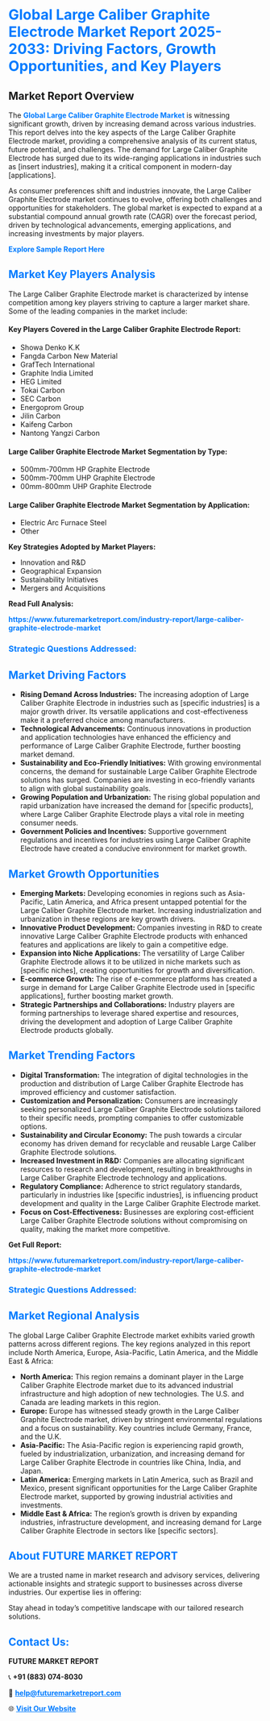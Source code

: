 <h1 style="color: #007BFF;">Global Large Caliber Graphite Electrode Market Report 2025-2033: Driving Factors, Growth Opportunities, and Key Players</h1>

<section id="overview">
<h2>Market Report Overview</h2>
<p>The <a href="https://www.futuremarketreport.com/industry-report/large-caliber-graphite-electrode-market" style="color: #007BFF; text-decoration: none;"><strong>Global Large Caliber Graphite Electrode Market</strong></a> is witnessing significant growth, driven by increasing demand across various industries. This report delves into the key aspects of the Large Caliber Graphite Electrode market, providing a comprehensive analysis of its current status, future potential, and challenges. The demand for Large Caliber Graphite Electrode has surged due to its wide-ranging applications in industries such as [insert industries], making it a critical component in modern-day [applications].</p>
<p>As consumer preferences shift and industries innovate, the Large Caliber Graphite Electrode market continues to evolve, offering both challenges and opportunities for stakeholders. The global market is expected to expand at a substantial compound annual growth rate (CAGR) over the forecast period, driven by technological advancements, emerging applications, and increasing investments by major players.</p>
</section>

<section id="overview">
<p><a href="https://www.futuremarketreport.com/request-sample/reportId=26067" style="color: #007BFF; text-decoration: none;"><strong>Explore Sample Report Here</strong></a></p>
</section>

<section id="key-players">
<h2 style="color: #007BFF;">Market Key Players Analysis</h2>
<p>The Large Caliber Graphite Electrode market is characterized by intense competition among key players striving to capture a larger market share. Some of the leading companies in the market include:</p>
<h4>Key Players Covered in the Large Caliber Graphite Electrode Report:</h4>
<ul><li>Showa Denko K.K</li><li>Fangda Carbon New Material</li><li>GrafTech International</li><li>Graphite India Limited</li><li>HEG Limited</li><li>Tokai Carbon</li><li>SEC Carbon</li><li>Energoprom Group</li><li>Jilin Carbon</li><li>Kaifeng Carbon</li><li>Nantong Yangzi Carbon</li></ul>
<h4>Large Caliber Graphite Electrode Market Segmentation by Type:</h4>
<ul><li>500mm-700mm HP Graphite Electrode</li><li>500mm-700mm UHP Graphite Electrode</li><li>00mm-800mm UHP Graphite Electrode</li></ul>

<h4>Large Caliber Graphite Electrode Market Segmentation by Application:</h4>
<ul><li>Electric Arc Furnace Steel</li><li>Other</li></ul>
<p><strong>Key Strategies Adopted by Market Players:</strong></p>
<ul>
<li>Innovation and R&D</li>
<li>Geographical Expansion</li>
<li>Sustainability Initiatives</li>
<li>Mergers and Acquisitions</li>
</ul>
</section>

<section>
<p><strong>Read Full Analysis: </strong></p><a href="https://www.futuremarketreport.com/industry-report/large-caliber-graphite-electrode-market" style="color: #007BFF; text-decoration: none;"><strong>https://www.futuremarketreport.com/industry-report/large-caliber-graphite-electrode-market</strong></a>
<h3 style="color: #007BFF;">Strategic Questions Addressed:</h3>
</section>

<section id="driving-factors">
<h2 style="color: #007BFF;">Market Driving Factors</h2>
<ul>
<li><strong>Rising Demand Across Industries:</strong> The increasing adoption of Large Caliber Graphite Electrode in industries such as [specific industries] is a major growth driver. Its versatile applications and cost-effectiveness make it a preferred choice among manufacturers.</li>
<li><strong>Technological Advancements:</strong> Continuous innovations in production and application technologies have enhanced the efficiency and performance of Large Caliber Graphite Electrode, further boosting market demand.</li>
<li><strong>Sustainability and Eco-Friendly Initiatives:</strong> With growing environmental concerns, the demand for sustainable Large Caliber Graphite Electrode solutions has surged. Companies are investing in eco-friendly variants to align with global sustainability goals.</li>
<li><strong>Growing Population and Urbanization:</strong> The rising global population and rapid urbanization have increased the demand for [specific products], where Large Caliber Graphite Electrode plays a vital role in meeting consumer needs.</li>
<li><strong>Government Policies and Incentives:</strong> Supportive government regulations and incentives for industries using Large Caliber Graphite Electrode have created a conducive environment for market growth.</li>
</ul>
</section>

<section id="growth-opportunities">
<h2 style="color: #007BFF;">Market Growth Opportunities</h2>
<ul>
<li><strong>Emerging Markets:</strong> Developing economies in regions such as Asia-Pacific, Latin America, and Africa present untapped potential for the Large Caliber Graphite Electrode market. Increasing industrialization and urbanization in these regions are key growth drivers.</li>
<li><strong>Innovative Product Development:</strong> Companies investing in R&D to create innovative Large Caliber Graphite Electrode products with enhanced features and applications are likely to gain a competitive edge.</li>
<li><strong>Expansion into Niche Applications:</strong> The versatility of Large Caliber Graphite Electrode allows it to be utilized in niche markets such as [specific niches], creating opportunities for growth and diversification.</li>
<li><strong>E-commerce Growth:</strong> The rise of e-commerce platforms has created a surge in demand for Large Caliber Graphite Electrode used in [specific applications], further boosting market growth.</li>
<li><strong>Strategic Partnerships and Collaborations:</strong> Industry players are forming partnerships to leverage shared expertise and resources, driving the development and adoption of Large Caliber Graphite Electrode products globally.</li>
</ul>
</section>

<section id="trending-factors">
<h2 style="color: #007BFF;">Market Trending Factors</h2>
<ul>
<li><strong>Digital Transformation:</strong> The integration of digital technologies in the production and distribution of Large Caliber Graphite Electrode has improved efficiency and customer satisfaction.</li>
<li><strong>Customization and Personalization:</strong> Consumers are increasingly seeking personalized Large Caliber Graphite Electrode solutions tailored to their specific needs, prompting companies to offer customizable options.</li>
<li><strong>Sustainability and Circular Economy:</strong> The push towards a circular economy has driven demand for recyclable and reusable Large Caliber Graphite Electrode solutions.</li>
<li><strong>Increased Investment in R&D:</strong> Companies are allocating significant resources to research and development, resulting in breakthroughs in Large Caliber Graphite Electrode technology and applications.</li>
<li><strong>Regulatory Compliance:</strong> Adherence to strict regulatory standards, particularly in industries like [specific industries], is influencing product development and quality in the Large Caliber Graphite Electrode market.</li>
<li><strong>Focus on Cost-Effectiveness:</strong> Businesses are exploring cost-efficient Large Caliber Graphite Electrode solutions without compromising on quality, making the market more competitive.</li>
</ul>
</section>

<section>
<p><strong>Get Full Report: </strong></p><a href="https://www.futuremarketreport.com/industry-report/large-caliber-graphite-electrode-market" style="color: #007BFF; text-decoration: none;"><strong>https://www.futuremarketreport.com/industry-report/large-caliber-graphite-electrode-market</strong></a>
<h3 style="color: #007BFF;">Strategic Questions Addressed:</h3>
</section>


<section id="regional-analysis">
<h2 style="color: #007BFF;">Market Regional Analysis</h2>
<p>The global Large Caliber Graphite Electrode market exhibits varied growth patterns across different regions. The key regions analyzed in this report include North America, Europe, Asia-Pacific, Latin America, and the Middle East & Africa:</p>
<ul>
<li><strong>North America:</strong> This region remains a dominant player in the Large Caliber Graphite Electrode market due to its advanced industrial infrastructure and high adoption of new technologies. The U.S. and Canada are leading markets in this region.</li>
<li><strong>Europe:</strong> Europe has witnessed steady growth in the Large Caliber Graphite Electrode market, driven by stringent environmental regulations and a focus on sustainability. Key countries include Germany, France, and the U.K.</li>
<li><strong>Asia-Pacific:</strong> The Asia-Pacific region is experiencing rapid growth, fueled by industrialization, urbanization, and increasing demand for Large Caliber Graphite Electrode in countries like China, India, and Japan.</li>
<li><strong>Latin America:</strong> Emerging markets in Latin America, such as Brazil and Mexico, present significant opportunities for the Large Caliber Graphite Electrode market, supported by growing industrial activities and investments.</li>
<li><strong>Middle East & Africa:</strong> The region’s growth is driven by expanding industries, infrastructure development, and increasing demand for Large Caliber Graphite Electrode in sectors like [specific sectors].</li>
</ul>
</section>

<footer>
<h2 style="color: #007BFF;">About FUTURE MARKET REPORT</h2>
<p>We are a trusted name in market research and advisory services, delivering actionable insights and strategic support to businesses across diverse industries. Our expertise lies in offering:</p>

<p>Stay ahead in today’s competitive landscape with our tailored research solutions.</p>

<h2 style="color: #007BFF;">Contact Us:</h2>
<p><strong>FUTURE MARKET REPORT</strong></p>
<p>📞 <strong>+91 (883) 074-8030</strong></p>
<p>📧 <strong><a href="mailto:help@futuremarketreport.com" style="color: #007BFF;">help@futuremarketreport.com</a></strong></p>
<p>🌐 <strong><a href="https://www.futuremarketreport.com/" style="color: #007BFF;">Visit Our Website</a></strong></p>
</footer>
